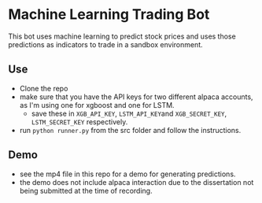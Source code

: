 # Machine Learning Trading Bot

This bot uses machine learning to predict stock prices and uses those predictions as indicators to trade in a sandbox environment.

## Use
- Clone the repo
- make sure that you have the API keys for two different alpaca accounts, as I'm using one for xgboost and one for LSTM.
  - save these in ```XGB_API_KEY```, ```LSTM_API_KEY```and ```XGB_SECRET_KEY```, ```LSTM_SECRET_KEY``` respectively.
- run ```python runner.py``` from the src folder and follow the instructions.

## Demo
- see the mp4 file in this repo for a demo for generating predictions.
- the demo does not include alpaca interaction due to the dissertation not being submitted at the time of recording.
